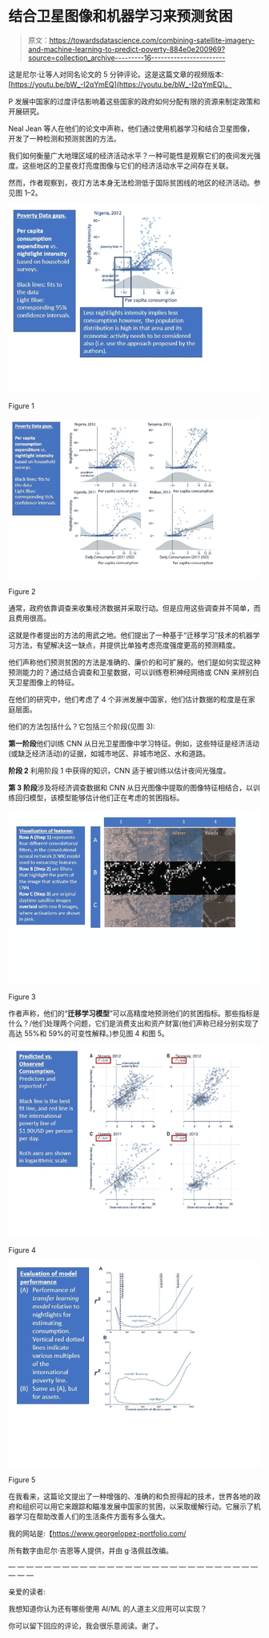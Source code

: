 # 结合卫星图像和机器学习来预测贫困

> 原文：<https://towardsdatascience.com/combining-satellite-imagery-and-machine-learning-to-predict-poverty-884e0e200969?source=collection_archive---------16----------------------->

这是尼尔·让等人对同名论文的 5 分钟评论。这是这篇文章的视频版本:[https://youtu.be/bW_-I2qYmEQ](https://youtu.be/bW_-I2qYmEQ)。

P 发展中国家的过度评估影响着这些国家的政府如何分配有限的资源来制定政策和开展研究。

Neal Jean 等人在他们的论文中声称，他们通过使用机器学习和结合卫星图像，开发了一种检测和预测贫困的方法。

我们如何衡量广大地理区域的经济活动水平？一种可能性是观察它们的夜间发光强度。这些地区的卫星夜灯亮度图像与它们的经济活动水平之间存在关联。

然而，作者观察到，夜灯方法本身无法检测低于国际贫困线的地区的经济活动。参见图 1–2。

![](img/1bff2cfcdedbba7ee59199b58c1de5f0.png)

Figure 1

![](img/eb5af8c53dbaffe4e9f710a7a85549a1.png)

Figure 2

通常，政府依靠调查来收集经济数据并采取行动。但是应用这些调查并不简单，而且费用很高。

这就是作者提出的方法的用武之地。他们提出了一种基于“迁移学习”技术的机器学习方法，有望解决这一缺点，并提供比单独考虑亮度强度更高的预测精度。

他们声称他们预测贫困的方法是准确的、廉价的和可扩展的。他们是如何实现这种预测能力的？通过结合调查和卫星数据，可以训练卷积神经网络或 CNN 来辨别白天卫星图像上的特征。

在他们的研究中，他们考虑了 4 个非洲发展中国家，他们估计数据的粒度是在家庭层面。

他们的方法包括什么？它包括三个阶段(见图 3):

**第一阶段**他们训练 CNN 从日光卫星图像中学习特征。例如，这些特征是经济活动(或缺乏经济活动)的证据，如城市地区、非城市地区、水和道路。

**阶段 2** 利用阶段 1 中获得的知识，CNN 适于被训练以估计夜间光强度。

**第 3 阶段**涉及将经济调查数据和 CNN 从日光图像中提取的图像特征相结合，以训练回归模型，该模型能够估计他们正在考虑的贫困指标。

![](img/4e0caadb438dc941b09c3d79576dfcea.png)

Figure 3

作者声称，他们的“**迁移学习模型**”可以高精度地预测他们的贫困指标。那些指标是什么？/他们处理两个问题，它们是消费支出和资产财富(他们声称已经分别实现了高达 55%和 59%的可变性解释。)参见图 4 和图 5。

![](img/77f46505de5a853d8144f98a63899f11.png)

Figure 4

![](img/fce326fac9c96daf9a878939ed88a9e2.png)

Figure 5

在我看来，这篇论文提出了一种增强的、准确的和负担得起的技术，世界各地的政府和组织可以用它来跟踪和瞄准发展中国家的贫困，以采取缓解行动。它展示了机器学习在帮助改善人们的生活条件方面有多么强大。

我的网站是:【https://www.georgelopez-portfolio.com/ 

所有数字由尼尔·吉恩等人提供，并由 g·洛佩兹改编。

— — — — — — — — — — — — — — — — — — — — — — — — — — — — — — —

亲爱的读者:

我想知道你认为还有哪些使用 AI/ML 的人道主义应用可以实现？

你可以留下回应的评论，我会很乐意阅读。谢了。